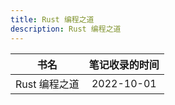 ```yaml
---
title: Rust 编程之道
description: Rust 编程之道
---
```


|     书名      | 笔记收录的时间 |
| :-----------: | :------------: |
| Rust 编程之道 |   2022-10-01   |
